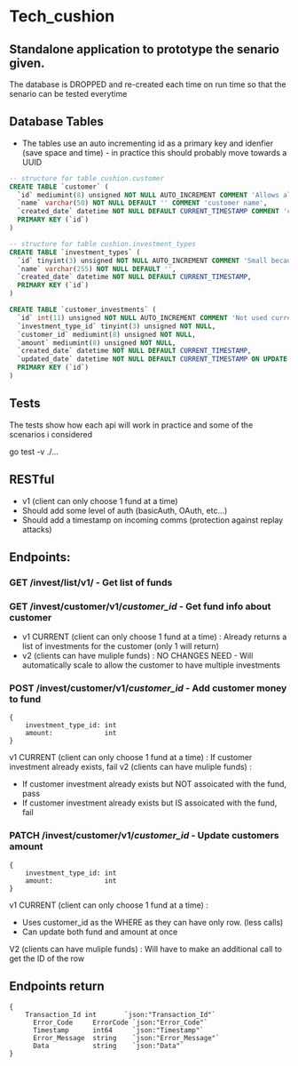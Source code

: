 # Tech_cushion

## Standalone application to prototype the senario given.
The database is DROPPED and re-created each time on run time so that the senario can be tested everytime

## Database Tables
* The tables use an auto incrementing id as a primary key and idenfier (save space and time) - in practice this should probably move towards a UUID

```SQL
-- structure for table cushion.customer
CREATE TABLE `customer` (
  `id` mediumint(8) unsigned NOT NULL AUTO_INCREMENT COMMENT 'Allows almost 17 million and natwest has 19million customers so might have to be updated (still use UUID in pratice)',
  `name` varchar(50) NOT NULL DEFAULT '' COMMENT 'customer name',
  `created_date` datetime NOT NULL DEFAULT CURRENT_TIMESTAMP COMMENT 'created timestamp',
  PRIMARY KEY (`id`)
)
```

```SQL
-- structure for table cushion.investment_types
CREATE TABLE `investment_types` (
  `id` tinyint(3) unsigned NOT NULL AUTO_INCREMENT COMMENT 'Small because there are probably not more than 255 different fund (Would still move to UUID in pratice)', 
  `name` varchar(255) NOT NULL DEFAULT '',
  `created_date` datetime NOT NULL DEFAULT CURRENT_TIMESTAMP,
  PRIMARY KEY (`id`)
)
```

```SQL
CREATE TABLE `customer_investments` (
  `id` int(11) unsigned NOT NULL AUTO_INCREMENT COMMENT 'Not used currently (v2 will become important to use to update indiviual customer funds so still move to UUID)  '
  `investment_type_id` tinyint(3) unsigned NOT NULL,
  `customer_id` mediumint(8) unsigned NOT NULL,
  `amount` mediumint(8) unsigned NOT NULL,
  `created_date` datetime NOT NULL DEFAULT CURRENT_TIMESTAMP,
  `updated_date` datetime NOT NULL DEFAULT CURRENT_TIMESTAMP ON UPDATE CURRENT_TIMESTAMP,
  PRIMARY KEY (`id`)
)
```

## Tests 
The tests show how each api will work in practice and some of the scenarios i considered

go test -v ./...

## RESTful 
* v1 (client can only choose 1 fund at a time)
* Should add some level of auth (basicAuth, OAuth, etc...)
* Should add a timestamp on incoming comms (protection against replay attacks)
  
## Endpoints:

### GET /invest/list/v1/ - Get list of funds 

### GET /invest/customer/v1/*customer_id* - Get fund info about customer
* v1 CURRENT (client can only choose 1 fund at a time) : Already returns a list of investments for the customer (only 1 will return)
* v2 (clients can have muliple funds) : NO CHANGES NEED - Will automatically scale to allow the customer to have multiple investments

### POST /invest/customer/v1/*customer_id* - Add customer money to fund
```golang
{ 
    investment_type_id: int
    amount:             int
}
```
v1 CURRENT (client can only choose 1 fund at a time) : If customer investment already exists, fail
v2 (clients can have muliple funds) :
* If customer investment already exists but NOT assoicated with the fund, pass
* If customer investment already exists but IS assoicated with the fund, fail


### PATCH /invest/customer/v1/*customer_id* - Update customers amount 
```golang
{ 
    investment_type_id: int 
    amount:             int
}
```
v1 CURRENT (client can only choose 1 fund at a time) :
* Uses customer_id as the WHERE as they can have only row. (less calls)
* Can update both fund and amount at once

V2 (clients can have muliple funds) : Will have to make an additional call to get the ID of the row

## Endpoints return 
```golang
{
	Transaction_Id int       `json:"Transaction_Id"`
	  Error_Code     ErrorCode `json:"Error_Code"`
	  Timestamp      int64     `json:"Timestamp"`
	  Error_Message  string    `json:"Error_Message"`
	  Data           string    `json:"Data"`
}
```
